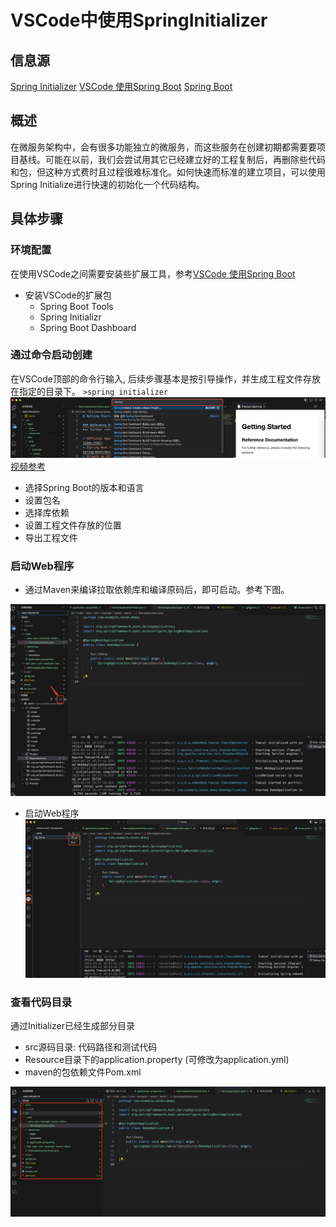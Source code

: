 # VSCode中使用SpringInitializer

## 信息源

[Spring Initializer](https://start.spring.io/)
[VSCode 使用Spring Boot](https://code.visualstudio.com/docs/java/java-spring-boot)
[Spring Boot](https://spring.io/projects/spring-boot)

## 概述

在微服务架构中，会有很多功能独立的微服务，而这些服务在创建初期都需要要项目基线。可能在以前，我们会尝试用其它已经建立好的工程复制后，再删除些代码和包，但这种方式费时且过程很难标准化。如何快速而标准的建立项目，可以使用Spring Initialize进行快速的初始化一个代码结构。

## 具体步骤

### 环境配置

 在使用VSCode之间需要安装些扩展工具，参考[VSCode 使用Spring Boot](https://code.visualstudio.com/docs/java/java-spring-boot)

- 安装VSCode的扩展包
  - Spring Boot Tools
  - Spring Initializr
  - Spring Boot Dashboard

### 通过命令启动创建

在VSCode顶部的命令行输入, 后续步骤基本是按引导操作，并生成工程文件存放在指定的目录下。
`>spring initializer
`
![alt text](../../images/SpringInitializer/image-1.png)
[视频参考](https://code.visualstudio.com/docs/java/java-spring-boot/spring-initializr.mp4)

- 选择Spring Boot的版本和语言
- 设置包名
- 选择库依赖
- 设置工程文件存放的位置
- 导出工程文件

### 启动Web程序

- 通过Maven来编译拉取依赖库和编译原码后，即可启动。参考下图。

![使用Maven](../../images/SpringInitializer/image_compile.png)

- 启动Web程序
![如何启动Web](../../images/SpringInitializer/image_run.png)

### 查看代码目录

通过Initializer已经生成部分目录

- src源码目录: 代码路径和测试代码
- Resource目录下的application.property (可修改为application.yml)
- maven的包依赖文件Pom.xml

![生成的代码](../../images/SpringInitializer/image_code.png)

